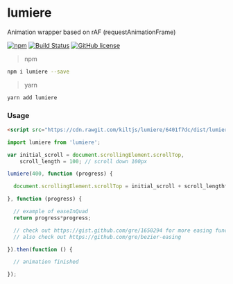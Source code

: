 
# lumiere

Animation wrapper based on rAF (requestAnimationFrame)

[![npm](https://img.shields.io/npm/v/lumiere.svg)](https://www.npmjs.com/package/lumiere)
[![Build Status](https://travis-ci.org/kiltjs/lumiere.svg?branch=master)](https://travis-ci.org/kiltjs/lumiere)
[![GitHub license](https://img.shields.io/badge/license-MIT-blue.svg)](LICENSE)

> npm

``` sh
npm i lumiere --save
```

> yarn

``` sh
yarn add lumiere
```

### Usage

``` html
<script src="https://cdn.rawgit.com/kiltjs/lumiere/6401f7dc/dist/lumiere.umd.js"></script>
```

``` js
import lumiere from 'lumiere';

var initial_scroll = document.scrollingElement.scrollTop,
    scroll_length = 100; // scroll down 100px

lumiere(400, function (progress) {

  document.scrollingElement.scrollTop = initial_scroll + scroll_length*progress;

}, function (progress) {

  // example of easeInQuad
  return progress*progress;

  // check out https://gist.github.com/gre/1650294 for more easing functions
  // also check out https://github.com/gre/bezier-easing

}).then(function () {

  // animation finished

});
```
